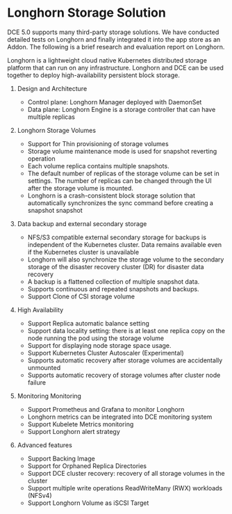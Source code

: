 # Longhorn Storage Solution

DCE 5.0 supports many third-party storage solutions. We have conducted detailed tests on Longhorn and finally integrated it into the app store as an Addon.
The following is a brief research and evaluation report on Longhorn.

Longhorn is a lightweight cloud native Kubernetes distributed storage platform that can run on any infrastructure.
Longhorn and DCE can be used together to deploy high-availability persistent block storage.

1. Design and Architecture

    - Control plane: Longhorn Manager deployed with DaemonSet
    - Data plane: Longhorn Engine is a storage controller that can have multiple replicas

    

1. Longhorn Storage Volumes

    - Support for Thin provisioning of storage volumes
    - Storage volume maintenance mode is used for snapshot reverting operation
    - Each volume replica contains multiple snapshots.
    - The default number of replicas of the storage volume can be set in settings.
      The number of replicas can be changed through the UI after the storage volume is mounted.
    - Longhorn is a crash-consistent block storage solution that automatically synchronizes
      the sync command before creating a snapshot snapshot

    

1. Data backup and external secondary storage

    - NFS/S3 compatible external secondary storage for backups is independent of the Kubernetes cluster.
      Data remains available even if the Kubernetes cluster is unavailable
    - Longhorn will also synchronize the storage volume to the secondary storage of the
      disaster recovery cluster (DR) for disaster data recovery
    - A backup is a flattened collection of multiple snapshot data.
    - Supports continuous and repeated snapshots and backups.
    - Support Clone of CSI storage volume

    

1. High Availability

    - Support Replica automatic balance setting
    - Support data locality setting: there is at least one replica copy on the node
      running the pod using the storage volume
    - Support for displaying node storage space usage.
    - Support Kubernetes Cluster Autoscaler (Experimental)
    - Supports automatic recovery after storage volumes are accidentally unmounted
    - Supports automatic recovery of storage volumes after cluster node failure

1. Monitoring Monitoring

    - Support Prometheus and Grafana to monitor Longhorn
    - Longhorn metrics can be integrated into DCE monitoring system
    - Support Kubelete Metrics monitoring
    - Support Longhorn alert strategy

1. Advanced features

    - Support Backing Image
    - Support for Orphaned Replica Directories
    - Support DCE cluster recovery: recovery of all storage volumes in the cluster
    - Support multiple write operations ReadWriteMany (RWX) workloads (NFSv4)
    - Support Longhorn Volume as iSCSI Target
